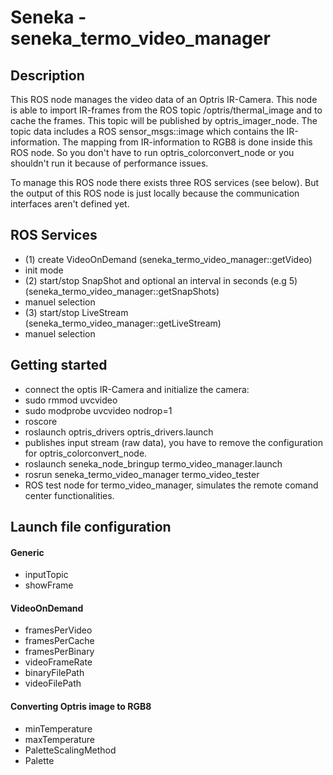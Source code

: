 Seneka - seneka_termo_video_manager
======

## Description
This ROS node manages the video data of an Optris IR-Camera. This node is able to import IR-frames from the ROS topic /optris/thermal_image and to cache the frames. This topic will be published by optris_imager_node. The topic data includes a ROS sensor_msgs::image which contains the IR-information. The mapping from IR-information to RGB8 is done inside this ROS node. So you don't have to run optris_colorconvert_node or you shouldn't run it because of performance issues. 

To manage this ROS node there exists three ROS services (see below). But the output of this ROS node is just locally because the communication interfaces aren't defined yet. 

## ROS Services 
- (1) create VideoOnDemand (seneka_termo_video_manager::getVideo) 
 - init mode 
- (2) start/stop SnapShot and optional an interval in seconds (e.g 5) (seneka_termo_video_manager::getSnapShots)
 - manuel selection 
- (3) start/stop LiveStream (seneka_termo_video_manager::getLiveStream)
 - manuel selection 

## Getting started
- connect the optis IR-Camera and initialize the camera:
 - sudo rmmod uvcvideo
 - sudo modprobe uvcvideo nodrop=1
- roscore
- roslaunch optris_drivers optris_drivers.launch 
 - publishes input stream (raw data), you have to remove the configuration for optris_colorconvert_node. 
- roslaunch seneka_node_bringup termo_video_manager.launch
- rosrun seneka_termo_video_manager termo_video_tester
 - ROS test node for termo_video_manager, simulates the remote comand center functionalities. 

## Launch file configuration

#### Generic
- inputTopic
- showFrame

#### VideoOnDemand
- framesPerVideo
- framesPerCache
- framesPerBinary
- videoFrameRate
- binaryFilePath
- videoFilePath

#### Converting Optris image to RGB8
- minTemperature
- maxTemperature
- PaletteScalingMethod
- Palette
